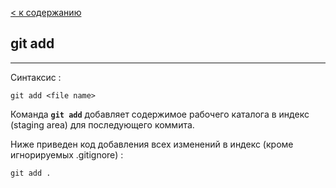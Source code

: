 [< к содержанию](../readme.md)

## git add

---
Синтаксис : 
```bush-
git add <file name>
```

Команда **`git add`** добавляет содержимое рабочего каталога в индекс (staging area) для последующего коммита.

Ниже приведен код добавления всех изменений в индекс (кроме игнорируемых .gitignore) :

```bush-
git add .
```